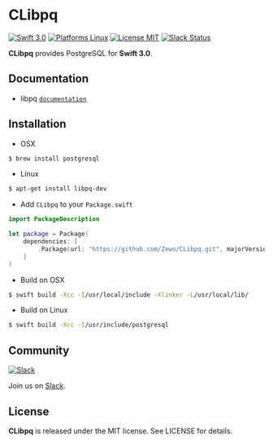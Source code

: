 CLibpq
======

[![Swift 3.0](https://img.shields.io/badge/Swift-3.0-orange.svg?style=flat)](https://swift.org)
[![Platforms Linux](https://img.shields.io/badge/Platforms-Linux-lightgray.svg?style=flat)](https://swift.org)
[![License MIT](https://img.shields.io/badge/License-MIT-blue.svg?style=flat)](https://tldrlegal.com/license/mit-license)
[![Slack Status](http://slack.zewo.io/badge.svg)](http://slack.zewo.io)

**CLibpq** provides PostgreSQL for **Swift 3.0**.

## Documentation

- libpq [`documentation`](http://www.postgresql.org/docs/9.1/static/libpq.html)

## Installation

- OSX

```bash
$ brew install postgresql
```

- Linux

```bash
$ apt-get install libpq-dev
```

- Add `CLibpq` to your `Package.swift`

```swift
import PackageDescription

let package = Package(
	dependencies: [
		.Package(url: "https://github.com/Zewo/CLibpq.git", majorVersion: 0, minor: 5)
	]
)

```

- Build on OSX

```bash
$ swift build -Xcc -I/usr/local/include -Xlinker -L/usr/local/lib/
```

- Build on Linux

```bash
$ swift build -Xcc -I/usr/include/postgresql
```

## Community

[![Slack](http://s13.postimg.org/ybwy92ktf/Slack.png)](http://slack.zewo.io)

Join us on [Slack](http://slack.zewo.io).

License
-------

**CLibpq** is released under the MIT license. See LICENSE for details.
